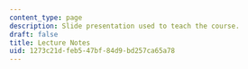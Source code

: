 ```yaml
---
content_type: page
description: Slide presentation used to teach the course.
draft: false
title: Lecture Notes
uid: 1273c21d-feb5-47bf-84d9-bd257ca65a78
---
```

